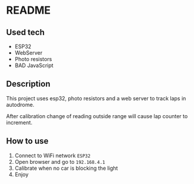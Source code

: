 # README

## Used tech

- ESP32
- WebServer
- Photo resistors
- BAD JavaScript

## Description

This project uses esp32, photo resistors and a web server to track laps in autodrome.

After calibration change of reading outside range will cause lap counter to increment.

## How to use

1. Connect to WiFi network `ESP32`
2. Open browser and go to `192.168.4.1`
3. Calibrate when no car is blocking the light
4. Enjoy
